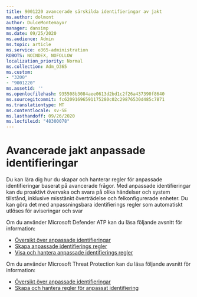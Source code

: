 ```yaml
---
title: 9001220 avancerade särskilda identifieringar av jakt
ms.author: dolmont
author: DulceMontemayor
manager: dansimp
ms.date: 09/25/2020
ms.audience: Admin
ms.topic: article
ms.service: o365-administration
ROBOTS: NOINDEX, NOFOLLOW
localization_priority: Normal
ms.collection: Adm_O365
ms.custom:
- "3200"
- "9001220"
ms.assetid: ''
ms.openlocfilehash: 935508b3084aee0613d2bd1c2f26a437390f8640
ms.sourcegitcommit: fc62091696591175280c02c29876530d485c7871
ms.translationtype: MT
ms.contentlocale: sv-SE
ms.lasthandoff: 09/26/2020
ms.locfileid: "48300078"
---
```

# <a name="advanced-hunting-custom-detections"></a>Avancerade jakt anpassade identifieringar

Du kan lära dig hur du skapar och hanterar regler för anpassade identifieringar baserat på avancerade frågor. Med anpassade identifieringar kan du proaktivt övervaka och svara på olika händelser och system tillstånd, inklusive misstänkt överträdelse och felkonfigurerade enheter. Du kan göra det med anpassningsbara identifierings regler som automatiskt utlöses för aviseringar och svar
  
Om du använder Microsoft Defender ATP kan du läsa följande avsnitt för information: 
- [Översikt över anpassade identifieringar](https://docs.microsoft.com/windows/security/threat-protection/microsoft-defender-atp/overview-custom-detections)
- [Skapa anpassade identifierings regler](https://docs.microsoft.com/windows/security/threat-protection/microsoft-defender-atp/custom-detection-rules)
- [Visa och hantera anpassade identifierings regler](https://docs.microsoft.com/windows/security/threat-protection/microsoft-defender-atp/custom-detections-manage)

Om du använder Microsoft Threat Protection kan du läsa följande avsnitt för information: 
- [Översikt över anpassade identifieringar](https://docs.microsoft.com/microsoft-365/security/mtp/custom-detections-overview)
- [Skapa och hantera regler för anpassat identifiering](https://docs.microsoft.com/microsoft-365/security/mtp/custom-detection-rules)
